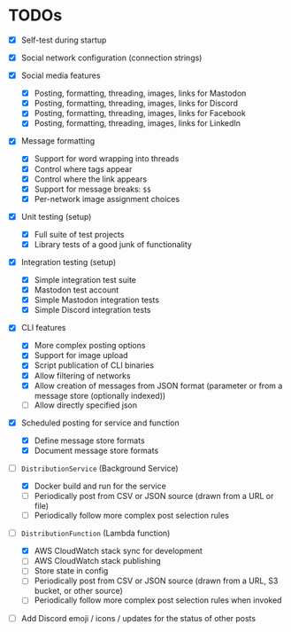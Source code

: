 # TODOs

- [x] Self-test during startup
- [x] Social network configuration (connection strings)

- [x] Social media features
    - [x] Posting, formatting, threading, images, links for Mastodon
    - [x] Posting, formatting, threading, images, links for Discord
    - [x] Posting, formatting, threading, images, links for Facebook
    - [x] Posting, formatting, threading, images, links for LinkedIn

- [x] Message formatting
    - [x] Support for word wrapping into threads
    - [x] Control where tags appear
    - [x] Control where the link appears
    - [x] Support for message breaks: `$$`
    - [x] Per-network image assignment choices

- [x] Unit testing (setup)
    - [x] Full suite of test projects
    - [x] Library tests of a good junk of functionality

- [x] Integration testing (setup)
    - [x] Simple integration test suite
    - [x] Mastodon test account
    - [x] Simple Mastodon integration tests
    - [x] Simple Discord integration tests

- [x] CLI features
    - [x] More complex posting options
    - [x] Support for image upload
    - [x] Script publication of CLI binaries
    - [x] Allow filtering of networks
    - [x] Allow creation of messages from JSON format (parameter or from a message store (optionally indexed))
    - [ ] Allow directly specified json
    
- [x] Scheduled posting for service and function
    - [x] Define message store formats
    - [x] Document message store formats

- [ ] `DistributionService` (Background Service)
    - [x] Docker build and run for the service
    - [ ] Periodically post from CSV or JSON source (drawn from a URL or file)
    - [ ] Periodically follow more complex post selection rules

- [ ] `DistributionFunction` (Lambda function)
    - [x] AWS CloudWatch stack sync for development
    - [ ] AWS CloudWatch stack publishing
    - [ ] Store state in config
    - [ ] Periodically post from CSV or JSON source (drawn from a URL, S3 bucket, or other source)
    - [ ] Periodically follow more complex post selection rules when invoked

- [ ] Add Discord emoji / icons / updates for the status of other posts
